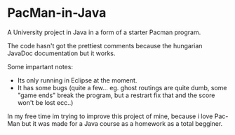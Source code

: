 # PacMan-in-Java

A University project in Java in a form of a starter Pacman program.

The code hasn't got the prettiest comments because the hungarian JavaDoc documentation but it works.

Some impartant notes: 
- Its only running in Eclipse at the moment.
- It has some bugs (quite a few... eg. ghost routings are quite dumb, 
  some "game ends" break the program, but a restrart fix that and the score won't be lost ecc..)
  
  
In my free time im trying to improve this project of mine, because i love Pac-Man 
but it was made for a Java course as a homework as a total begginer.
